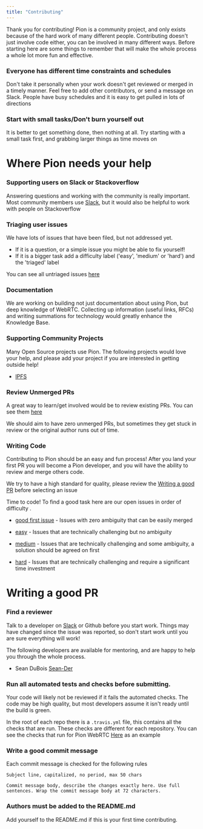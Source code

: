 ```yaml
---
title: "Contributing"
---
```


Thank you for contributing! Pion is a community project, and only exists because of the hard work of many different people. Contributing doesn't just involve code either, you can be involved in many different ways.
Before starting here are some things to remember that will make the whole process a whole lot more fun and effective.

### Everyone has different time constraints and schedules
Don't take it personally when your work doesn't get reviewed or merged in a timely manner. Feel free to add other contributors, or send a message on Slack. People have busy schedules and it is easy to get pulled in lots of directions

### Start with small tasks/Don't burn yourself out
It is better to get something done, then nothing at all. Try starting with a small task first, and grabbing larger things as time moves on


# Where Pion needs your help
### Supporting users on Slack or Stackoverflow
Answering questions and working with the community is really important. Most community members use <a href="/slack" target="_blank">Slack</a>, but it would also be helpful to work with people on Stackoverflow


### Triaging user issues
We have lots of issues that have been filed, but not addressed yet.

* If it is a question, or a simple issue you might be able to fix yourself!
* If it is a bigger task add a difficulty label ('easy', 'medium' or 'hard') and the 'triaged' label

You can see all untriaged issues <a href="https://github.com/search?q=-label%3A%22triaged%22+is%3Aopen+type%3Aissue+org%3Apion" target="_blank">here</a>

### Documentation
We are working on building not just documentation about using Pion, but deep knowledge of WebRTC. Collecting up information (useful links, RFCs) and writing summations for technology would greatly enhance the Knowledge Base.

### Supporting Community Projects
Many Open Source projects use Pion. The following projects would love your help, and please add your project if you are interested in getting outside help!

* <a href="https://github.com/libp2p/go-libp2p-webrtc-direct" target="_blank">IPFS</a>

### Review Unmerged PRs
A great way to learn/get involved would be to review existing PRs. You can see them <a href="https://github.com/search?q=is%3Aopen+type%3Apr+org%3Apion" target="_blank">here</a>

We should aim to have zero unmerged PRs, but sometimes they get stuck in review or the original author runs out of time.

### Writing Code
Contributing to Pion should be an easy and fun process! After you land your first PR you will become a Pion developer, and you will have the ability to review and merge others code.

We try to have a high standard for quality, please review the <a href="#writing-a-good-pr">Writing a good PR</a> before selecting an issue

Time to code! To find a good task here are our open issues in order of difficulty .

* <a href='https://github.com/search?q=label%3A"good+first+issue"+is%3Aopen+type%3Aissue+org%3Apion' target='_blank'>good first issue</a> - Issues with zero ambiguity that can be easily merged

* <a href='https://github.com/search?q=label%3A"difficulty%3Aeasy"+is%3Aopen+type%3Aissue+org%3Apion' target='_blank'>easy</a> - Issues that are technically challenging but no ambiguity

* <a href='https://github.com/search?q=label%3A"difficulty%3Amedium"+is%3Aopen+type%3Aissue+org%3Apion' target='_blank'>medium</a> - Issues that are technically challenging and some ambiguity, a solution should be agreed on first

* <a href='https://github.com/search?q=label%3A"difficulty%3Ahard"+is%3Aopen+type%3Aissue+org%3Apion' target='_blank'>hard</a> - Issues that are technically challenging and require a significant time investment


# Writing a good PR
### Find a reviewer
Talk to a developer on <a href="/slack" target="_blank">Slack</a> or Github before you start work. Things may have changed since the issue was reported, so don't start work until you are sure everything will work!

The following developers are available for mentoring, and are happy to help you through the whole process.

* Sean DuBois <a href='https://github.com/Sean-Der' target='_blank'>Sean-Der</a>

### Run all automated tests and checks before submitting.
Your code will likely not be reviewed if it fails the automated checks. The code may be high quality, but most developers assume it isn't ready until the build is green.

In the root of each repo there is a `.travis.yml` file, this contains all the checks that are run. These checks are different for each repository. You can see the checks that run for Pion WebRTC <a href="https://github.com/pion/webrtc/blob/master/.travis.yml#L37" target="_blank">Here</a> as an example

### Write a good commit message
Each commit message is checked for the following rules

```
Subject line, capitalized, no period, max 50 chars

Commit message body, describe the changes exactly here. Use full
sentences. Wrap the commit message body at 72 characters.
```

### Authors must be added to the README.md
Add yourself to the README.md if this is your first time contributing.
